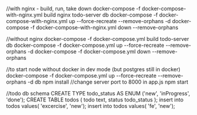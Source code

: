 //with nginx - build, run, take down
docker-compose  -f docker-compose-with-nginx.yml build nginx todo-server db
docker-compose -f docker-compose-with-nginx.yml up --force-recreate --remove-orphans -d
docker-compose -f docker-compose-with-nginx.yml down --remove-orphans


//without nginx
docker-compose -f docker-compose.yml build todo-server db
docker-compose -f docker-compose.yml up --force-recreate --remove-orphans -d
docker-compose -f docker-compose.yml down --remove-orphans

//to start node without docker in dev mode (but postgres still in docker)
docker-compose -f docker-compose.yml up --force-recreate --remove-orphans -d db
npm install
//change server port to 8000 in app.js
npm start

//todo db schema
CREATE TYPE todo_status AS ENUM ('new', 'inProgress', 'done');
CREATE TABLE todos (
	todo text,
    status todo_status
);
insert into todos values( 'excercise', 'new');
insert into todos values( 'fe', 'new');
